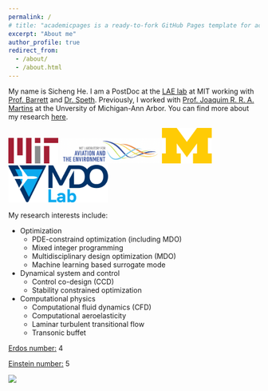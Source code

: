 ```yaml
---
permalink: /
# title: "academicpages is a ready-to-fork GitHub Pages template for academic personal websites"
excerpt: "About me"
author_profile: true
redirect_from: 
  - /about/
  - /about.html
---
```


My name is Sicheng He. 
I am a PostDoc at the [LAE lab](https://lae.mit.edu/) at MIT working with [Prof. Barrett](http://barrett.mit.edu/) and [Dr. Speth](https://lae.mit.edu/team/raymond-speth/).
Previously, I worked with [Prof. Joaquim R. R. A. Martins](https://aero.engin.umich.edu/people/martins-joaquim-r-r-a/) at the Unversity of Michigan-Ann Arbor.
You can find more about my research [here](https://sichenghe.github.io/research/).

<img src="../images/MIT.png" width="100">
<!-- <img src="../images/MIT_AA.png" width="200"> -->
<img src="../images/LAE.png" width="200">

<img src="../images/umich.png" width="100">
<!-- <img src="../images/umich_aero.png" width="400"> -->
<img src="../images/mdo.svg" width="200">


My research interests include:

* Optimization 
  * PDE-constraind optimization (including MDO)
  * Mixed integer programming 
  * Multidisciplinary design optimization (MDO) 
  * Machine learning based surrogate mode 
* Dynamical system and control
  * Control co-design (CCD)
  * Stability constrained optimization
* Computational physics 
  * Computational fluid dynamics (CFD) 
  * Computational aeroelasticity
  * Laminar turbulent transitional flow 
  * Transonic buffet

[Erdos number:](https://mathscinet.ams.org/mathscinet/collaborationDistance.html) 4

[Einstein number:](https://mathscinet.ams.org/mathscinet/collaborationDistance.html?group_source=62280) 5

<a href="http://www.clustrmaps.com/map/Sichenghe.github.io" title="Visit tracker for Sichenghe.github.io"><img src="//www.clustrmaps.com/map_v2.png?d=_FCUdA8m1kkps-ZJKEs1uZLeMOm04rrtG03Kyii-QKw" /></a>